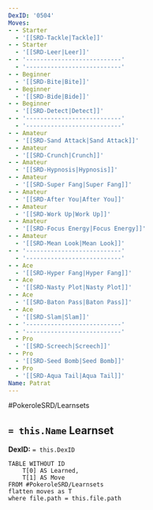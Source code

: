 ```yaml
---
DexID: '0504'
Moves:
- - Starter
  - '[[SRD-Tackle|Tackle]]'
- - Starter
  - '[[SRD-Leer|Leer]]'
- - '---------------------------'
  - '---------------------------'
- - Beginner
  - '[[SRD-Bite|Bite]]'
- - Beginner
  - '[[SRD-Bide|Bide]]'
- - Beginner
  - '[[SRD-Detect|Detect]]'
- - '---------------------------'
  - '---------------------------'
- - Amateur
  - '[[SRD-Sand Attack|Sand Attack]]'
- - Amateur
  - '[[SRD-Crunch|Crunch]]'
- - Amateur
  - '[[SRD-Hypnosis|Hypnosis]]'
- - Amateur
  - '[[SRD-Super Fang|Super Fang]]'
- - Amateur
  - '[[SRD-After You|After You]]'
- - Amateur
  - '[[SRD-Work Up|Work Up]]'
- - Amateur
  - '[[SRD-Focus Energy|Focus Energy]]'
- - Amateur
  - '[[SRD-Mean Look|Mean Look]]'
- - '---------------------------'
  - '---------------------------'
- - Ace
  - '[[SRD-Hyper Fang|Hyper Fang]]'
- - Ace
  - '[[SRD-Nasty Plot|Nasty Plot]]'
- - Ace
  - '[[SRD-Baton Pass|Baton Pass]]'
- - Ace
  - '[[SRD-Slam|Slam]]'
- - '---------------------------'
  - '---------------------------'
- - Pro
  - '[[SRD-Screech|Screech]]'
- - Pro
  - '[[SRD-Seed Bomb|Seed Bomb]]'
- - Pro
  - '[[SRD-Aqua Tail|Aqua Tail]]'
Name: Patrat
---
```


#PokeroleSRD/Learnsets

## `= this.Name` Learnset

**DexID:** `= this.DexID`

```dataview
TABLE WITHOUT ID
    T[0] AS Learned,
    T[1] AS Move
FROM #PokeroleSRD/Learnsets
flatten moves as T
where file.path = this.file.path
```
